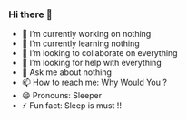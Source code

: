 ### Hi there 👋

<!--
**decipher07/decipher07** is a ✨ _special_ ✨ repository because its `README.md` (this file) appears on your GitHub profile.

Here are some ideas to get you started:

-->
- 🔭 I’m currently working on nothing
- 🌱 I’m currently learning nothing
- 👯 I’m looking to collaborate on everything 
- 🤔 I’m looking for help with everything
- 💬 Ask me about nothing
- 📫 How to reach me: Why Would You ?
- 😄 Pronouns: Sleeper
- ⚡ Fun fact: Sleep is must !!
